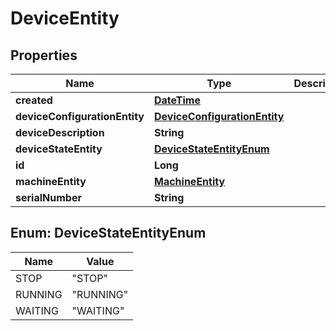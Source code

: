 
# DeviceEntity

## Properties
Name | Type | Description | Notes
------------ | ------------- | ------------- | -------------
**created** | [**DateTime**](DateTime.md) |  |  [optional]
**deviceConfigurationEntity** | [**DeviceConfigurationEntity**](DeviceConfigurationEntity.md) |  |  [optional]
**deviceDescription** | **String** |  |  [optional]
**deviceStateEntity** | [**DeviceStateEntityEnum**](#DeviceStateEntityEnum) |  |  [optional]
**id** | **Long** |  |  [optional]
**machineEntity** | [**MachineEntity**](MachineEntity.md) |  |  [optional]
**serialNumber** | **String** |  |  [optional]


<a name="DeviceStateEntityEnum"></a>
## Enum: DeviceStateEntityEnum
Name | Value
---- | -----
STOP | &quot;STOP&quot;
RUNNING | &quot;RUNNING&quot;
WAITING | &quot;WAITING&quot;



